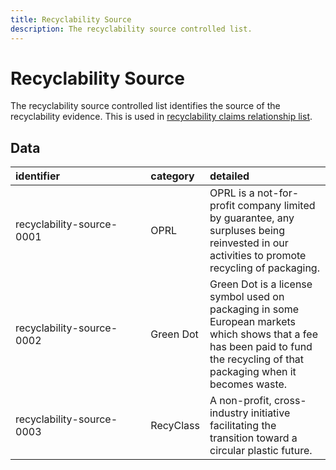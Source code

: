 ```yaml
---
title: Recyclability Source
description: The recyclability source controlled list.
---
```


# Recyclability Source

The recyclability source controlled list identifies the source of the recyclability evidence. This is used in [recyclability claims relationship list](../6_Relationship_Lists/6_006_Recyclability_Claims.md).

## Data
|<div style="width:200px">identifier</div>|category|detailed|
|:-|:-|:-|
|recyclability-source-0001|OPRL|OPRL is a not-for-profit company limited by guarantee, any surpluses being reinvested in our activities to promote recycling of packaging.|
|recyclability-source-0002|Green Dot|Green Dot is a license symbol used on packaging in some European markets which shows that a fee has been paid to fund the recycling of that packaging when it becomes waste.|
|recyclability-source-0003|RecyClass|A non-profit, cross-industry initiative facilitating the transition toward a circular plastic future.|
